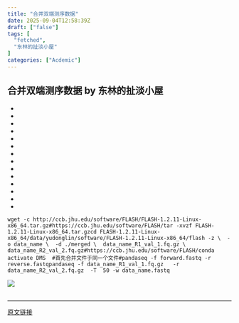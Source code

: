 ```yaml
---
title: "合并双端测序数据"
date: 2025-09-04T12:58:39Z
draft: ["false"]
tags: [
  "fetched",
  "东林的扯淡小屋"
]
categories: ["Acdemic"]
---
```

合并双端测序数据 by 东林的扯淡小屋
------
<div><section><section><ul><li><li><li><li><li><li><li><li><li><li><li><li><li><li></ul><pre data-lang="bash"><code><span leaf="">wget -c http://ccb.jhu.edu/software/FLASH/FLASH-1.2.11-Linux-x86_64.tar.gz</span></code><code><span leaf=""><span>#https://ccb.jhu.edu/software/FLASH/</span></span></code><code><span leaf="">tar -xvzf FLASH-1.2.11-Linux-x86_64.tar.gz</span></code><code><span leaf=""><span>cd</span> FLASH-1.2.11-Linux-x86_64</span></code><code><span leaf="">/data/yudonglin/software/FLASH-1.2.11-Linux-x86_64/flash -z \</span></code><code><span leaf="">  -o data_name \</span></code><code><span leaf="">  -d ./merged \</span></code><code><span leaf="">  data_name_R1_val_1.fq.gz \</span></code><code><span leaf="">  data_name_R2_val_2.fq.gz</span></code><code><span leaf=""><span>#https://ccb.jhu.edu/software/FLASH/</span></span></code><code><span leaf="">conda activate DMS  </span></code><code><span leaf=""><span>#首先合并文件于同一个文件</span></span></code><code><span leaf=""><span>#pandaseq -f forward.fastq -r reverse.fastq</span></span></code><code><span leaf="">pandaseq -f data_name_R1_val_1.fq.gz   -r   data_name_R2_val_2.fq.gz  -T  50 -w data_name.fastq</span></code></pre></section></section><section nodeleaf=""><img data-imgfileid="100029627" data-ratio="0.8685185185185185" data-s="300,640" data-type="png" data-w="1080" type="block" data-src="https://mmbiz.qpic.cn/mmbiz_png/kZ1wdgAscBrh1ibiapicFgYhX1mPibubtKP3LmcfQpOt4GyRWL7v3PhqqYjOPCzPmmMHibOO0oTysPpEyibotdWpyEmw/640?wx_fmt=png&amp;from=appmsg" src="https://mmbiz.qpic.cn/mmbiz_png/kZ1wdgAscBrh1ibiapicFgYhX1mPibubtKP3LmcfQpOt4GyRWL7v3PhqqYjOPCzPmmMHibOO0oTysPpEyibotdWpyEmw/640?wx_fmt=png&amp;from=appmsg"></section><section><span leaf=""><br></span></section><p><mp-style-type data-value="3"></mp-style-type></p></div>  
<hr>
<a href="https://mp.weixin.qq.com/s/HYxwDdp3sp5Buj909d3gAA",target="_blank" rel="noopener noreferrer">原文链接</a>
